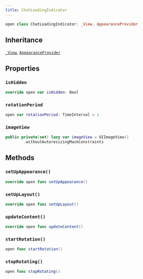 ```yaml
---
title: ChatLoadingIndicator
---
```


``` swift
open class ChatLoadingIndicator: _View, AppearanceProvider 
```

## Inheritance

[`_View`](../_view), [`AppearanceProvider`](../../utils/appearance-provider)

## Properties

### `isHidden`

``` swift
override open var isHidden: Bool 
```

### `rotationPeriod`

``` swift
open var rotationPeriod: TimeInterval = 1
```

### `imageView`

``` swift
public private(set) lazy var imageView = UIImageView()
        .withoutAutoresizingMaskConstraints
```

## Methods

### `setUpAppearance()`

``` swift
override open func setUpAppearance() 
```

### `setUpLayout()`

``` swift
override open func setUpLayout() 
```

### `updateContent()`

``` swift
override open func updateContent() 
```

### `startRotation()`

``` swift
open func startRotation() 
```

### `stopRotating()`

``` swift
open func stopRotating() 
```
